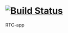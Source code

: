 [![Build Status](https://drone.io/github.com/es-pulse-dp-ua/exigen-pulse/status.png)](https://drone.io/github.com/es-pulse-dp-ua/exigen-pulse/latest)
=======

RTC-app
